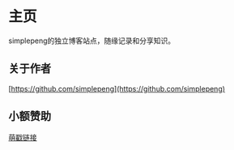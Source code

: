# 主页

simplepeng的独立博客站点，随缘记录和分享知识。

## 关于作者

[https://github.com/simplepeng](https://github.com/simplepeng)

## 小额赞助

[萌戳链接](https://simplepeng.github.io/merge_pay_code/)
